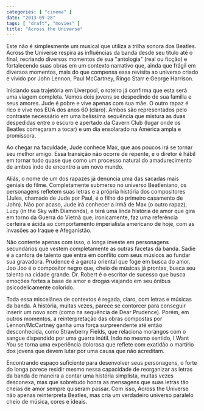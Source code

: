 ```yaml
---
categories: [ "cinema" ]
date: "2013-09-28"
tags: [ "draft", "movies" ]
title: "Across the Universe"
---
```

Este não é simplesmente um musical que utiliza a trilha sonora dos
Beatles. Across the Universe respira as influências da banda desde seu
título até o final, recriando diversos momentos de sua "antologia"
(real ou ficção) e fortalecendo suas obras em um contexto narrativo
que, ainda que frágil em diversos momentos, mais do que compensa essa
revisita ao universo criado e vivido por John Lennon, Paul McCartney,
Ringo Starr e George Harrison.

Iniciando sua trajetória em Liverpool, o roteiro já confirma que esta
será uma viagem completa. Vemos dois jovens se despedindo de sua família
e seus amores. Jude é pobre e vive apenas com sua mãe. O outro rapaz é
rico e vive nos EUA dos anos 60 (claro). Ambos são representados pelo
contraste necessário em uma belíssima sequência que mistura as duas
despedidas entre o escuro e apertado da Cavern Club (lugar onde os Beatles
começaram a tocar) e um dia ensolarado na América ampla e promissora.

Ao chegar na faculdade, Jude conhece Max, que aos poucos irá se tornar
seu melhor amigo. Essa transição não ocorre de repente, e o diretor é
hábil em tornar tudo quase que como um processo natural do amadurecimento
de ambos indo de encontro a um novo mundo.

Aliás, o nome de um dos rapazes já denuncia uma das sacadas mais geniais
do filme. Completamente submerso no universo Beatleniano, os personagens
refletem suas letras e a própria história dos compositores (Jules,
chamado de Jude por Paul, é o filho do primeiro casamento de John). Não
por acaso, Jude irá conhecer a irmã de Max (o outro rapaz), Lucy (in
the Sky with Diamonds), e terá uma linda história de amor que gira
em torno da Guerra do Vietnã que, ironicamente, faz uma referência
certeira e ácida ao comportamento imperialista americano de hoje,
com as invasões ao Iraque e Afeganistão.

Não contente apenas com isso, o longa investe em personagens secundários
que vestem completamente as outras facetas da banda. Sadie é a cantora
de talento que entra em conflito com seus músicos ao fundar sua
gravadora. Prudence é a garota oriental que foge em busca do amor. Joo
Joo é o compositor negro que, cheio de músicas já prontas, busca
seu talento na cidade grande. Dr. Robert é o escritor de sucesso que
busca emoções fortes a base de amor e drogas viajando em seu ônibus
psicodelicamente colorido.

Toda essa miscelânea de contextos é regada, claro, com letras e músicas
da banda. A história, muitas vezes, parece se contorcer para conseguir
inserir um novo som (como na sequência de Dear Prudence). Porém,
em outros momentos, a reinterpretação das obras compostas por
Lennon/McCartney ganha uma força surpreendente até então desconhecida,
como Strawberry Fields, que relaciona morangos com o sangue dispendido
por uma guerra inútil. Indo no mesmo sentido, I Want You se torna uma
experiência dolorosa que reflete com exatidão o martírio dos jovens
que devem lutar por uma causa que não acreditam.

Encontrando espaço suficiente para desenvolver seus personagens,
o forte do longa parece residir mesmo nessa capacidade de reorganizar
as letras da banda de maneira a contar uma história simplista, muitas
vezes desconexa, mas que sobretudo honra as mensagens que suas letras
tão cheias de amor sempre quiseram passar. Com isso, Across the Universe
não apenas reinterpreta Beatles, mas cria um verdadeiro universo paralelo
cheio de música, cores e ideais.

